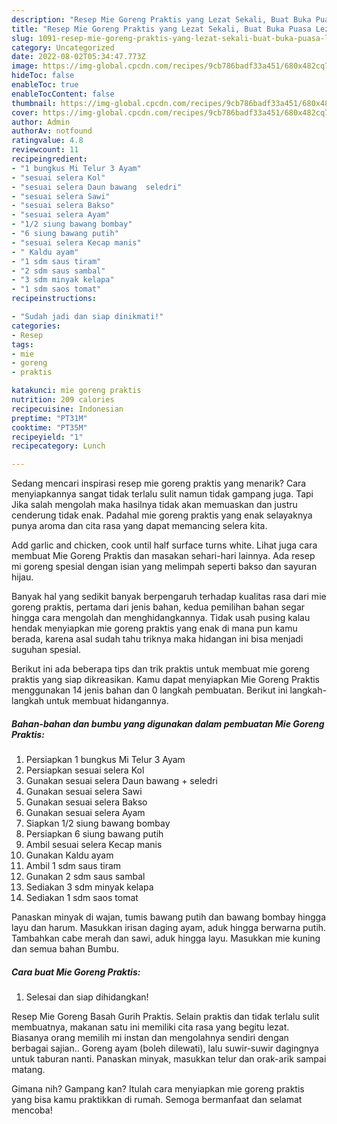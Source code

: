 ```yaml
---
description: "Resep Mie Goreng Praktis yang Lezat Sekali, Buat Buka Puasa Lezat Sekali"
title: "Resep Mie Goreng Praktis yang Lezat Sekali, Buat Buka Puasa Lezat Sekali"
slug: 1091-resep-mie-goreng-praktis-yang-lezat-sekali-buat-buka-puasa-lezat-sekali
category: Uncategorized
date: 2022-08-02T05:34:47.773Z
image: https://img-global.cpcdn.com/recipes/9cb786badf33a451/680x482cq70/mie-goreng-praktis-foto-resep-utama.jpg
hideToc: false
enableToc: true
enableTocContent: false
thumbnail: https://img-global.cpcdn.com/recipes/9cb786badf33a451/680x482cq70/mie-goreng-praktis-foto-resep-utama.jpg
cover: https://img-global.cpcdn.com/recipes/9cb786badf33a451/680x482cq70/mie-goreng-praktis-foto-resep-utama.jpg
author: Admin
authorAv: notfound
ratingvalue: 4.8
reviewcount: 11
recipeingredient:
- "1 bungkus Mi Telur 3 Ayam"
- "sesuai selera Kol"
- "sesuai selera Daun bawang  seledri"
- "sesuai selera Sawi"
- "sesuai selera Bakso"
- "sesuai selera Ayam"
- "1/2 siung bawang bombay"
- "6 siung bawang putih"
- "sesuai selera Kecap manis"
- " Kaldu ayam"
- "1 sdm saus tiram"
- "2 sdm saus sambal"
- "3 sdm minyak kelapa"
- "1 sdm saos tomat"
recipeinstructions:

- "Sudah jadi dan siap dinikmati!"
categories:
- Resep
tags:
- mie
- goreng
- praktis

katakunci: mie goreng praktis 
nutrition: 209 calories
recipecuisine: Indonesian
preptime: "PT31M"
cooktime: "PT35M"
recipeyield: "1"
recipecategory: Lunch

---
```



Sedang mencari inspirasi resep mie goreng praktis yang menarik? Cara menyiapkannya sangat tidak terlalu sulit namun tidak gampang juga. Tapi Jika salah mengolah maka hasilnya tidak akan memuaskan dan justru cenderung tidak enak. Padahal mie goreng praktis yang enak selayaknya punya aroma dan cita rasa yang dapat memancing selera kita.


Add garlic and chicken, cook until half surface turns white. Lihat juga cara membuat Mie Goreng Praktis dan masakan sehari-hari lainnya. Ada resep mi goreng spesial dengan isian yang melimpah seperti bakso dan sayuran hijau.

Banyak hal yang sedikit banyak berpengaruh terhadap kualitas rasa dari mie goreng praktis, pertama dari jenis bahan, kedua pemilihan bahan segar hingga cara mengolah dan menghidangkannya. Tidak usah pusing kalau hendak menyiapkan mie goreng praktis yang enak di mana pun kamu berada, karena asal sudah tahu triknya maka hidangan ini bisa menjadi suguhan spesial.


Berikut ini ada beberapa tips dan trik praktis untuk membuat mie goreng praktis yang siap dikreasikan. Kamu dapat menyiapkan Mie Goreng Praktis menggunakan 14 jenis bahan dan 0 langkah pembuatan. Berikut ini langkah-langkah untuk membuat hidangannya.

<!--inarticleads1-->

##### Bahan-bahan dan bumbu yang digunakan dalam pembuatan Mie Goreng Praktis:

1. Persiapkan 1 bungkus Mi Telur 3 Ayam
1. Persiapkan sesuai selera Kol
1. Gunakan sesuai selera Daun bawang + seledri
1. Gunakan sesuai selera Sawi
1. Gunakan sesuai selera Bakso
1. Gunakan sesuai selera Ayam
1. Siapkan 1/2 siung bawang bombay
1. Persiapkan 6 siung bawang putih
1. Ambil sesuai selera Kecap manis
1. Gunakan  Kaldu ayam
1. Ambil 1 sdm saus tiram
1. Gunakan 2 sdm saus sambal
1. Sediakan 3 sdm minyak kelapa
1. Sediakan 1 sdm saos tomat


Panaskan minyak di wajan, tumis bawang putih dan bawang bombay hingga layu dan harum. Masukkan irisan daging ayam, aduk hingga berwarna putih. Tambahkan cabe merah dan sawi, aduk hingga layu. Masukkan mie kuning dan semua bahan Bumbu. 

<!--inarticleads2-->

##### Cara buat Mie Goreng Praktis:


1. Selesai dan siap dihidangkan!

Resep Mie Goreng Basah Gurih Praktis. Selain praktis dan tidak terlalu sulit membuatnya, makanan satu ini memiliki cita rasa yang begitu lezat. Biasanya orang memilih mi instan dan mengolahnya sendiri dengan berbagai sajian.. Goreng ayam (boleh dilewati), lalu suwir-suwir dagingnya untuk taburan nanti. Panaskan minyak, masukkan telur dan orak-arik sampai matang. 

Gimana nih? Gampang kan? Itulah cara menyiapkan mie goreng praktis yang bisa kamu praktikkan di rumah. Semoga bermanfaat dan selamat mencoba!
